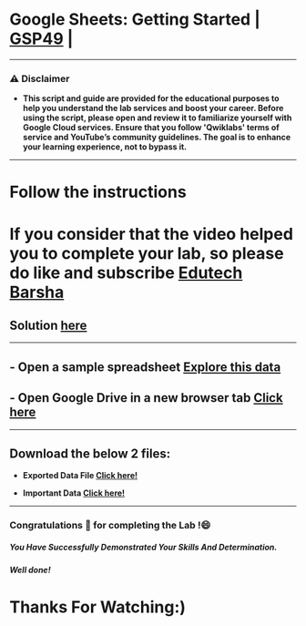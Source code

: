 #  Google Sheets: Getting Started | [GSP49](https://www.cloudskillsboost.google/focuses/5828?parent=catalog) |

---
### ⚠️ Disclaimer
- **This script and guide are provided for  the educational purposes to help you understand the lab services and boost your career. Before using the script, please open and review it to familiarize yourself with Google Cloud services. Ensure that you follow 'Qwiklabs' terms of service and YouTube’s community guidelines. The goal is to enhance your learning experience, not to bypass it.**
---

# Follow the instructions

# If you consider that the video helped you to complete your lab, so please do like and subscribe [Edutech Barsha](https://www.youtube.com/@edutechbarsha)
## Solution [here](https://youtu.be/dacrtDtdmzc)

---

##  - Open a sample spreadsheet [Explore this data](https://docs.google.com/spreadsheets/d/19iLO-XbrqqWRuqphkXTax0lFn71NW6crJK504JvAxoU/edit#gid=599358521)
##  - Open Google Drive in a new browser tab [Click here](https://drive.google.com/)
---

##  Download the below 2 files:

-  **Exported Data File [Click here!](https://github.com/Techbarsha/cloudlabs/blob/main/Google%20Sheets%3A%20Getting%20Started/exported-data.csv)**

-  **Important Data [Click here!](https://github.com/Techbarsha/cloudlabs/blob/main/Google%20Sheets%3A%20Getting%20Started/important-data.xlsx)**

---



### Congratulations 🎉 for completing the Lab !😄

##### *You Have Successfully Demonstrated Your Skills And Determination.*

#### *Well done!*

# Thanks For Watching:)
